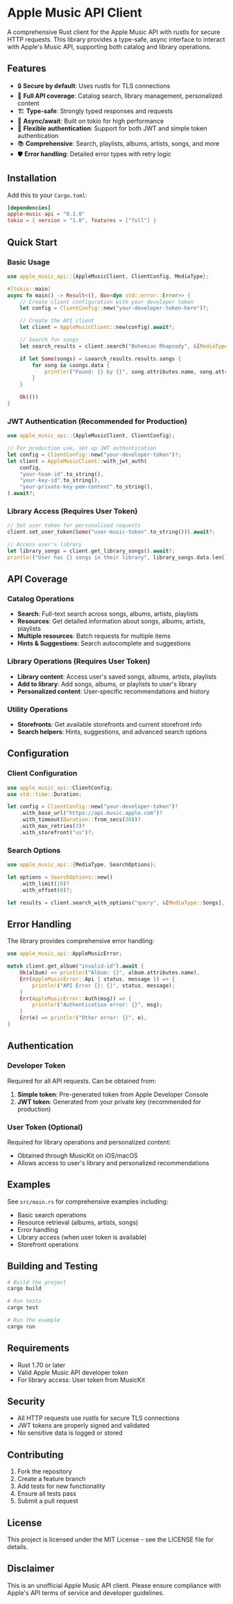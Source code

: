 # Apple Music API Client

A comprehensive Rust client for the Apple Music API with rustls for secure HTTP requests. This library provides a type-safe, async interface to interact with Apple's Music API, supporting both catalog and library operations.

## Features

- 🔒 **Secure by default**: Uses rustls for TLS connections
- 🎵 **Full API coverage**: Catalog search, library management, personalized content
- 🏗️ **Type-safe**: Strongly typed responses and requests
- 🚀 **Async/await**: Built on tokio for high performance
- 🔧 **Flexible authentication**: Support for both JWT and simple token authentication
- 📚 **Comprehensive**: Search, playlists, albums, artists, songs, and more
- 🛡️ **Error handling**: Detailed error types with retry logic

## Installation

Add this to your `Cargo.toml`:

```toml
[dependencies]
apple-music-api = "0.1.0"
tokio = { version = "1.0", features = ["full"] }
```

## Quick Start

### Basic Usage

```rust
use apple_music_api::{AppleMusicClient, ClientConfig, MediaType};

#[tokio::main]
async fn main() -> Result<(), Box<dyn std::error::Error>> {
    // Create client configuration with your developer token
    let config = ClientConfig::new("your-developer-token-here")?;

    // Create the API client
    let client = AppleMusicClient::new(config).await?;

    // Search for songs
    let search_results = client.search("Bohemian Rhapsody", &[MediaType::Songs]).await?;

    if let Some(songs) = &search_results.results.songs {
        for song in &songs.data {
            println!("Found: {} by {}", song.attributes.name, song.attributes.artist_name);
        }
    }

    Ok(())
}
```

### JWT Authentication (Recommended for Production)

```rust
use apple_music_api::{AppleMusicClient, ClientConfig};

// For production use, set up JWT authentication
let config = ClientConfig::new("your-developer-token")?;
let client = AppleMusicClient::with_jwt_auth(
    config,
    "your-team-id".to_string(),
    "your-key-id".to_string(),
    "your-private-key-pem-content".to_string(),
).await?;
```

### Library Access (Requires User Token)

```rust
// Set user token for personalized requests
client.set_user_token(Some("user-music-token".to_string())).await?;

// Access user's library
let library_songs = client.get_library_songs().await?;
println!("User has {} songs in their library", library_songs.data.len());
```

## API Coverage

### Catalog Operations

- **Search**: Full-text search across songs, albums, artists, playlists
- **Resources**: Get detailed information about songs, albums, artists, playlists
- **Multiple resources**: Batch requests for multiple items
- **Hints & Suggestions**: Search autocomplete and suggestions

### Library Operations (Requires User Token)

- **Library content**: Access user's saved songs, albums, artists, playlists
- **Add to library**: Add songs, albums, or playlists to user's library
- **Personalized content**: User-specific recommendations and history

### Utility Operations

- **Storefronts**: Get available storefronts and current storefront info
- **Search helpers**: Hints, suggestions, and advanced search options

## Configuration

### Client Configuration

```rust
use apple_music_api::ClientConfig;
use std::time::Duration;

let config = ClientConfig::new("your-developer-token")?
    .with_base_url("https://api.music.apple.com")?
    .with_timeout(Duration::from_secs(30))?
    .with_max_retries(3)?
    .with_storefront("us")?;
```

### Search Options

```rust
use apple_music_api::{MediaType, SearchOptions};

let options = SearchOptions::new()
    .with_limit(10)?
    .with_offset(0)?;

let results = client.search_with_options("query", &[MediaType::Songs], &options).await?;
```

## Error Handling

The library provides comprehensive error handling:

```rust
use apple_music_api::AppleMusicError;

match client.get_album("invalid-id").await {
    Ok(album) => println!("Album: {}", album.attributes.name),
    Err(AppleMusicError::Api { status, message }) => {
        println!("API Error {}: {}", status, message);
    }
    Err(AppleMusicError::Auth(msg)) => {
        println!("Authentication error: {}", msg);
    }
    Err(e) => println!("Other error: {}", e),
}
```

## Authentication

### Developer Token

Required for all API requests. Can be obtained from:

1. **Simple token**: Pre-generated token from Apple Developer Console
2. **JWT token**: Generated from your private key (recommended for production)

### User Token (Optional)

Required for library operations and personalized content:

- Obtained through MusicKit on iOS/macOS
- Allows access to user's library and personalized recommendations

## Examples

See `src/main.rs` for comprehensive examples including:

- Basic search operations
- Resource retrieval (albums, artists, songs)
- Error handling
- Library access (when user token is available)
- Storefront operations

## Building and Testing

```bash
# Build the project
cargo build

# Run tests
cargo test

# Run the example
cargo run
```

## Requirements

- Rust 1.70 or later
- Valid Apple Music API developer token
- For library access: User token from MusicKit

## Security

- All HTTP requests use rustls for secure TLS connections
- JWT tokens are properly signed and validated
- No sensitive data is logged or stored

## Contributing

1. Fork the repository
2. Create a feature branch
3. Add tests for new functionality
4. Ensure all tests pass
5. Submit a pull request

## License

This project is licensed under the MIT License - see the LICENSE file for details.

## Disclaimer

This is an unofficial Apple Music API client. Please ensure compliance with Apple's API terms of service and developer guidelines.
